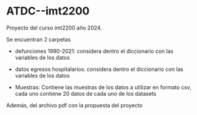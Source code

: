 # ATDC--imt2200
Proyecto del curso imt2200 año 2024. 

Se encuentran 2 carpetas 

- defunciones 1990-2021: considera dentro el diccionario con las variables de los datos

- datos egresos hospitalarios: considera dentro el diccionario con las variables de los datos
- Muestras: Contiene las muestras de los datos a utilizar en formato csv, cada uno contiene 20 datos de cada uno de los datasets

Además, del archivo pdf con la propuesta del proyecto
